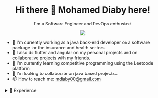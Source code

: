 <h1 align='center'>
  Hi there 👋 Mohamed Diaby here!
</h1>
<p align='center'>
   I'm a Software Engineer and DevOps enthusiast
</p>
<p align='center'>  
  <a href="https://www.linkedin.com/in/mohameddiaby/">
    <img src="https://img.shields.io/badge/linkedin-%230077B5.svg?&style=for-the-badge&logo=linkedin&logoColor=white" />
  </a>
</p>


- 🔭 I'm currently working as a java back-end developer on a software package for the insurance and health sectors. 
- 🔭 I also do flutter and angular on my personal projects and on collaborative projects with my friends.
- 🌱 I’m currently learning competitive programming using the Leetcode platform
- 👯 I’m looking to collaborate on java based projects...
- 📫 How to reach me: mdiaby00@gmail.com

<details>
    <summary>📃 Experience</summary>

- **Junior Developer** `Be-IVS` `📆 2020 - Present` `📍 Clermont-Ferrand, France` 
  <p align='center'><img align='right' src="https://img.shields.io/badge/Jenkins-D24939?style=plastic&logo=Jenkins&logoColor=white" />
  <img align='right' src="https://img.shields.io/badge/Docker-0693e3?style=plastic&logo=docker&logoColor=white" />
  <img align='right' src="https://img.shields.io/badge/GitLab-330F63?style=plastic&logo=gitlab&logoColor=white" />
<img align='right' src="https://img.shields.io/badge/maven-C71A36?style=plastic&logo=apachemaven&logoColor=white" /> 
  <img align='right' src="https://img.shields.io/badge/Spring_Boot-F2F4F9?style=plastic&logo=spring-boot" /></p>
</details>
